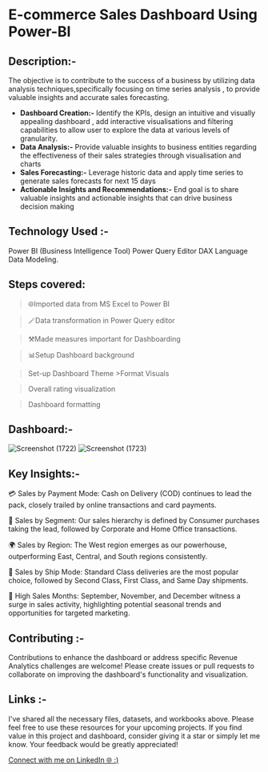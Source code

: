 # E-commerce Sales Dashboard Using Power-BI
## Description:-
The objective is to contribute to the success of a business by utilizing data analysis techniques,specifically focusing on time series analysis , to provide valuable insights and accurate sales forecasting.
- **Dashboard Creation:-** Identify the KPIs, design an intuitive and visually appealing dashboard , add interactive visualisations and filtering capabilities to allow user to explore the data at various levels of granularity.
- **Data Analysis:-** Provide valuable insights to business entities regarding the effectiveness of their sales strategies through visualisation and charts
- **Sales Forecasting:-** Leverage historic data and apply time series to generate sales forecasts for next 15 days
- **Actionable Insights and Recommendations:-** End goal is to share valuable insights and actionable insights that can drive business decision making
## Technology Used :-
Power BI (Business Intelligence Tool) Power Query Editor DAX Language Data Modeling.

## Steps covered:
> 🌐Imported data from MS Excel to Power BI

> 🪄Data transformation in Power Query editor

> ⚒️Made measures important for Dashboarding

> 📊Setup Dashboard background

> Set-up Dashboard Theme >Format Visuals

> Overall rating visualization

> Dashboard formatting
 
## Dashboard:-
![Screenshot (1722)](https://github.com/jivanjotk/E-commerce-Sales-Dashboard-Using-Power-BI/assets/122741477/4f9bf69a-9a26-4fc2-93d8-f80e5b491e43)
![Screenshot (1723)](https://github.com/jivanjotk/E-commerce-Sales-Dashboard-Using-Power-BI/assets/122741477/d4bde086-d31a-4af6-a864-fc81ec2e034c)
## Key Insights:-
💳 Sales by Payment Mode: Cash on Delivery (COD) continues to lead the pack, closely trailed by online transactions and card payments.

🏢 Sales by Segment: Our sales hierarchy is defined by Consumer purchases taking the lead, followed by Corporate and Home Office transactions.

🌍 Sales by Region: The West region emerges as our powerhouse, outperforming East, Central, and South regions consistently.

🚚 Sales by Ship Mode: Standard Class deliveries are the most popular choice, followed by Second Class, First Class, and Same Day shipments.

📆 High Sales Months: September, November, and December witness a surge in sales activity, highlighting potential seasonal trends and opportunities for targeted marketing.


## Contributing :-
Contributions to enhance the dashboard or address specific Revenue Analytics challenges are welcome! Please create issues or pull requests to collaborate on improving the dashboard's functionality and visualization.

## Links :-
I've shared all the necessary files, datasets, and workbooks above. Please feel free to use these resources for your upcoming projects. If you find value in this project and dashboard, consider giving it a star or simply let me know. Your feedback would be greatly appreciated!

[Connect with me on LinkedIn 🌐 :)](https://www.linkedin.com/in/jivanjot-kaur-993220262/)
